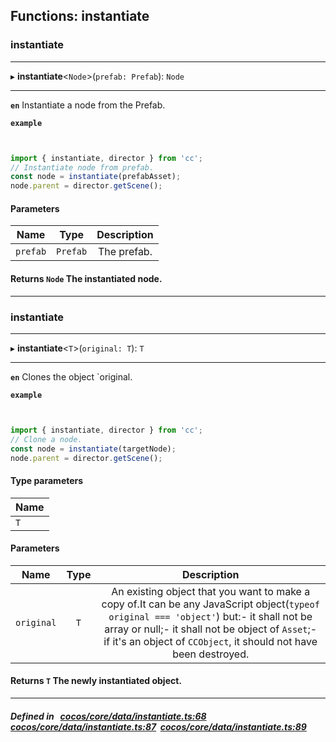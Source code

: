 ## Functions: instantiate

### instantiate


___
▸ **instantiate**<`Node`\>(`prefab: Prefab`): `Node`
___


**`en`** Instantiate a node from the Prefab.



**`example`**

```ts


import { instantiate, director } from 'cc';
// Instantiate node from prefab.
const node = instantiate(prefabAsset);
node.parent = director.getScene();


```



#### Parameters

| Name | Type | Description |
| :------: | :------: | :------: |
| `prefab` | `Prefab` | The prefab.  |

#### Returns `Node` The instantiated node.
___

### instantiate


___
▸ **instantiate**<`T`\>(`original: T`): `T`
___


**`en`** Clones the object `original.



**`example`**

```ts


import { instantiate, director } from 'cc';
// Clone a node.
const node = instantiate(targetNode);
node.parent = director.getScene();


```


#### Type parameters

| Name |
| :------ |
| `T` |

#### Parameters

| Name | Type | Description |
| :------: | :------: | :------: |
| `original` | `T` | An existing object that you want to make a copy of.It can be any JavaScript object(`typeof original === 'object'`) but:- it shall not be array or null;- it shall not be object of `Asset`;- if it's an object of `CCObject`, it should not have been destroyed.  |

#### Returns `T` The newly instantiated object.
___


##### Defined in &nbsp;   [cocos/core/data/instantiate.ts:68](https://github.com/cocos-creator/engine/blob/c7bf6b8a9/cocos/core/data/instantiate.ts#L68)&nbsp;   [cocos/core/data/instantiate.ts:87](https://github.com/cocos-creator/engine/blob/c7bf6b8a9/cocos/core/data/instantiate.ts#L87)&nbsp;   [cocos/core/data/instantiate.ts:89](https://github.com/cocos-creator/engine/blob/c7bf6b8a9/cocos/core/data/instantiate.ts#L89)&nbsp;

